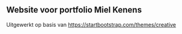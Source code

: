 
## Website voor portfolio Miel Kenens

Uitgewerkt op basis van https://startbootstrap.com/themes/creative


